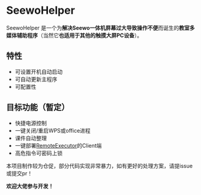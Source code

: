 # SeewoHelper

SeewoHelper 是一个为**解决Seewo一体机屏幕过大导致操作不便**而诞生的**教室多媒体辅助程序**（当然它**也适用于其他的触摸大屏PC设备**）。

## 特性

- 可设置开机自动启动
- 可自动更新主程序
- 可配置性

## 目标功能（暂定）

- 快捷电源控制
- 一键关闭/重启WPS或office进程
- 课件自动整理
- 一键部署[RemoteExecutor](https://github.com/zi-jing/RemoteExecutor)的Client端
- 高危指令可密码上锁

本项目制作较为仓促，部分代码实现非常暴力，如有更好的处理方案，请提issue或提交pr！

**欢迎大佬参与开发！**
